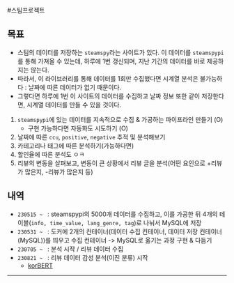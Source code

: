 #스팀프로젝트 
## 목표
- 스팀의 데이터를 저장하는 `steamspy`라는 사이트가 있다. 이 데이터를 `steamspypi`를 통해 가져올 수 있는데, 하루에 1번 갱신되며, 지난 기간의 데이터를 바로 제공하지는 않는다.
- 따라서, 이 라이브러리를 통해 데이터를 1회만 수집했다면 시계열 분석은 불가능하다 : 날짜에 따른 데이터가 없기 때문이다.
- 그렇다면 하루에 1번 이 사이트의 데이터를 수집하고 날짜 정보 또한 같이 저장한다면, 시계열 데이터를 만들 수 있을 것이다. 


1. `steamspypi`에 있는 데이터를 지속적으로 수집 & 가공하는 파이프라인 만들기 (O)
	- 구현 가능하다면 자동화도 시도하기 (O)
2. 날짜에 따른 `ccu`, `positive`, `negative` 추적 및 분석해보기
3. 카테고리나 태그에 따른 분석하기(가능하다면)
4. 할인율에 따른 분석도 ㅇㅋ 
5. 리뷰의 변동을 살펴보고, 변동이 큰 상황에서 리뷰 글을 분석(어떤 요인으로 +리뷰가 많은지, -리뷰가 많은지 등)

## 내역
- `230515 ~ ` : steamspypi의 5000개 데이터를 수집하고, 이를 가공한 뒤 4개의 테이블(`info, time_value, lang_genre, tag`)로 나눠서 MySQL에 저장
- `230531 ~ ` : 도커에 2개의 컨테이너(데이터 수집 컨테이너, 데이터 저장 컨테이너(MySQL))를 띄우고 수집 컨테이너 -> MySQL로 옮기는 과정 구현 & 다듬기
- `230705 ~ `  : 분석 시작 / 리뷰 데이터 수집
- `230821 ~ ` : 리뷰 데이터 감성 분석(이진 분류) 시작
	- [korBERT](https://aiopen.etri.re.kr/bertModel)
---
